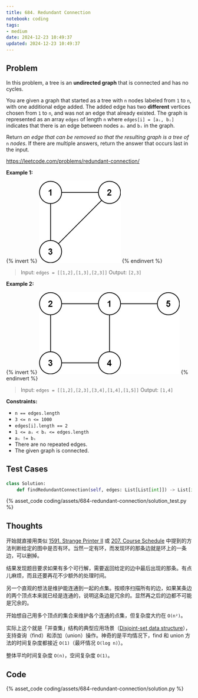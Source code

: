 ```yaml
---
title: 684. Redundant Connection
notebook: coding
tags:
- medium
date: 2024-12-23 10:49:37
updated: 2024-12-23 10:49:37
---
```

## Problem

In this problem, a tree is an **undirected graph** that is connected and has no cycles.

You are given a graph that started as a tree with `n` nodes labeled from `1` to `n`, with one additional edge added. The added edge has two **different** vertices chosen from `1` to `n`, and was not an edge that already existed. The graph is represented as an array `edges` of length `n` where `edges[i] = [aᵢ, bᵢ]` indicates that there is an edge between nodes `aᵢ` and `bᵢ` in the graph.

Return _an edge that can be removed so that the resulting graph is a tree of_ `n` _nodes_. If there are multiple answers, return the answer that occurs last in the input.

<https://leetcode.com/problems/redundant-connection/>

**Example 1:**

{% invert %}
![case1](assets/684-redundant-connection/case1.png)
{% endinvert %}

> Input: `edges = [[1,2],[1,3],[2,3]]`
> Output: `[2,3]`

**Example 2:**

{% invert %}
![case2](assets/684-redundant-connection/case2.png)
{% endinvert %}

> Input: `edges = [[1,2],[2,3],[3,4],[1,4],[1,5]]`
> Output: `[1,4]`

**Constraints:**

- `n == edges.length`
- `3 <= n <= 1000`
- `edges[i].length == 2`
- `1 <= aᵢ < bᵢ <= edges.length`
- `aᵢ != bᵢ`
- There are no repeated edges.
- The given graph is connected.

## Test Cases

``` python
class Solution:
    def findRedundantConnection(self, edges: List[List[int]]) -> List[int]:
```

{% asset_code coding/assets/684-redundant-connection/solution_test.py %}

## Thoughts

开始就直接用类似 [1591. Strange Printer II](1591-strange-printer-ii) 或 [207. Course Schedule](207-course-schedule) 中提到的方法判断给定的图中是否有环。当然一定有环，而发现环的那条边就是环上的一条边，可以删掉。

结果发现题目要求如果有多个可行解，需要返回给定的边中最后出现的那条。有点儿麻烦，而且还要再花不少额外的处理时间。

另一个直观的想法是维护能连通到一起的点集。按顺序扫描所有的边，如果某条边的两个顶点本来就已经是连通的，说明这条边是冗余的。显然再之后的边都不可能是冗余的。

开始想自己用多个顶点的集合来维护各个连通的点集，但复杂度大约在 `O(n²)`。

实际上这个就是「并查集」结构的典型应用场景（[Disjoint-set data structure](https://en.wikipedia.org/wiki/Disjoint-set_data_structure)），支持查询（find）和添加（union）操作。神奇的是平均情况下，find 和 union 方法的时间复杂度都接近 `O(1)`（最坏情况 `O(log n)`）。

整体平均时间复杂度 `O(n)`，空间复杂度 `O(1)`。

## Code

{% asset_code coding/assets/684-redundant-connection/solution.py %}
